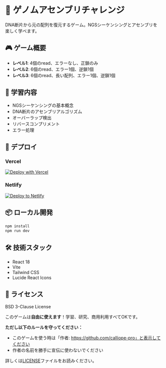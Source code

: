 # 🧬 ゲノムアセンブリチャレンジ

DNA断片から元の配列を復元するゲーム。NGSシーケンシングとアセンブリを楽しく学べます。

## 🎮 ゲーム概要

- **レベル1**: 4個のread、エラーなし、正鎖のみ
- **レベル2**: 6個のread、エラー1個、逆鎖1個  
- **レベル3**: 6個のread、長い配列、エラー1個、逆鎖1個

## 🔬 学習内容

- NGSシーケンシングの基本概念
- DNA断片のアセンブリアルゴリズム
- オーバーラップ検出
- リバースコンプリメント
- エラー処理

## 🚀 デプロイ

### Vercel
[![Deploy with Vercel](https://vercel.com/button)](https://vercel.com/new/clone?repository-url=https://github.com/yourusername/genome-assembly-game)

### Netlify  
[![Deploy to Netlify](https://www.netlify.com/img/deploy/button.svg)](https://app.netlify.com/start/deploy?repository=https://github.com/yourusername/genome-assembly-game)

## 📦 ローカル開発

```bash
npm install
npm run dev
```

## 🛠️ 技術スタック

- React 18
- Vite
- Tailwind CSS  
- Lucide React Icons

## 📄 ライセンス

BSD 3-Clause License

このゲームは**自由に使えます**！学習、研究、商用利用すべてOKです。

**ただし以下のルールを守ってください：**
- このゲームを使う時は「作者: https://github.com/calliope-pro」と表示してください
- 作者の名前を勝手に宣伝に使わないでください

詳しくは[LICENSE](./LICENSE)ファイルをお読みください。